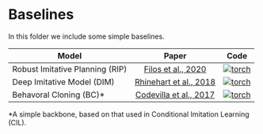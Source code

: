# Baselines

In this folder we include some simple baselines.

Model                                 | Paper                    | Code
--------------------------------------| :----------------------: | :--:
Robust Imitative Planning (RIP)       | [Filos et al., 2020]     | [![torch](../../assets/logos/torch.png)][RIP]
Deep Imitative Model (DIM)            | [Rhinehart et al., 2018] | [![torch](../../assets/logos/torch.png)][DIM]
Behavoral Cloning (BC)*               | [Codevilla et al., 2017] | [![torch](../../assets/logos/torch.png)][BC]

*A simple backbone, based on that used in Conditional Imitation Learning (CIL).

[Codevilla et al., 2017]: https://arxiv.org/abs/1710.02410
[Rhinehart et al., 2018]: https://arxiv.org/abs/1810.06544
[Filos et al., 2020]: https://arxiv.org/abs/2006.14911

[BC]: torch/bc/
[DIM]: torch/dim/
[RIP]: torch/rip/
